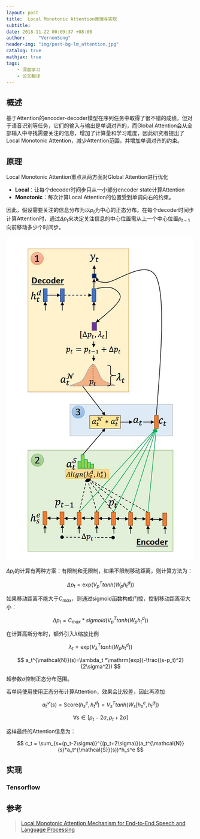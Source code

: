 ```yaml
---
layout: post
title:  Local Monotonic Attention原理与实现
subtitle: 
date: 2018-11-22 00:09:37 +08:00
author:     "VernonSong"
header-img: "img/post-bg-lm_attention.jpg"
catalog: true
mathjax: true
tags:
    - 深度学习
    - 论文翻译
---
```


## 概述
基于Attention的encoder-decoder模型在序列任务中取得了很不错的成绩，但对于语音识别等任务，它们的输入与输出是单调对齐的，而Global Attention会从全部输入中寻找需要关注的信息，增加了计算量和学习难度，因此研究者提出了Local Monotonic Attention，减少Attention范围，并增加单调对齐的约束。

## 原理 
Local Monotonic Attention重点从两方面对Global Attention进行优化
-  **Local**：让每个decoder时间步只从一小部分encoder state计算Attention
- **Monotonic**：每次计算Local Attention的位置受到单调向右的约束。

因此，假设需要关注的信息分布为以$p_t$为中心的正态分布。在每个decoder时间步计算Attention时，通过$\Delta p_t$来决定关注信息的中心位置需从上一个中心位置$p_{t-1}$向前移动多少个时间步。

![](/img/in-post/post-ml-attention.png)

$\Delta p_t$的计算有两种方案：有限制和无限制，如果不限制移动距离，则计算方法为：

$$
\Delta p_t = \mathrm{exp} (V_p ^T tanh(W_ph_t^d))
$$

如果移动距离不能大于$C_{max}$，则通过sigmoid函数构成门控，控制移动距离带大小：

$$
\Delta p_t = C_{max} * sigmoid(V_p ^T tanh(W_ph_t^d))
$$

在计算高斯分布时，额外引入$\lambda$缩放比例

$$
\lambda_t = \mathrm{exp} (V_{\lambda} ^T tanh(W_ph_t^d))
$$

$$
a_t^{\mathcal{N}}(s)=\lambda_t *\mathrm{exp}(-\frac{(s-p_t)^2}{2\sigma^2})
$$

超参数$\sigma$控制正态分布范围。

若单纯使用使用正态分布计算Attention，效果会比较差，因此再添加

$$
a_t^{\mathcal{S}}(s)=\mathrm{Score}(h_s^e,h_t^d)=V_s^T tanh(W_s[h_s^e,h_t^d])
$$

$$
\forall s \in[p_t-2\sigma,p_t+2\sigma]
$$

这样最终的Attention信息为：

$$
c_t = \sum_{s=(p_t-2\sigma)}^{(p_t+2\sigma)}(a_t^{\mathcal{N}}(s)*a_t^{\mathcal{S}}(s))*h_s^e
$$


## 实现
### Tensorflow

## 参考
> [Local Monotonic Attention Mechanism for End-to-End Speech and Language Processing](https://arxiv.org/pdf/1705.08091.pdf)